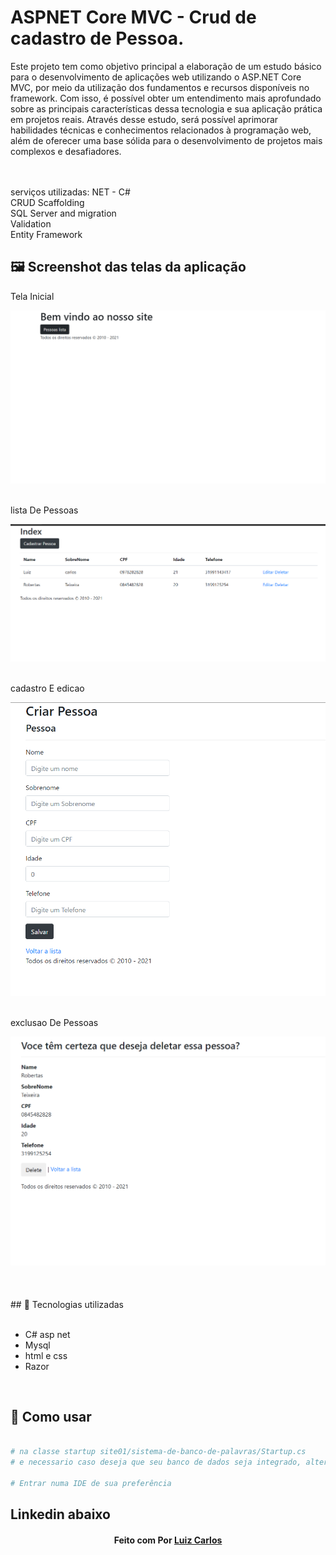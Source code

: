 # ASPNET Core MVC - Crud de cadastro de Pessoa.

Este projeto tem como objetivo principal a elaboração de um estudo básico para o desenvolvimento de aplicações web utilizando o ASP.NET Core MVC, por meio da utilização dos fundamentos e recursos disponíveis no framework. Com isso, é possível obter um entendimento mais aprofundado sobre as principais características dessa tecnologia e sua aplicação prática em projetos reais. Através desse estudo, será possível aprimorar habilidades técnicas e conhecimentos relacionados à programação web, além de oferecer uma base sólida para o desenvolvimento de projetos mais complexos e desafiadores.

<br />
<br />
serviços utilizadas:
NET - C# </br>
CRUD Scaffolding</br>
SQL Server and migration</br>
Validation</br>
Entity Framework </br>








## 🖼 Screenshot das telas da aplicação <br/>
<p>Tela Inicial</p><img src="imagens/telaPrincipal.PNG">
<br/>
<br/>
<p>lista De Pessoas</p><img src="imagens/listaDePessoas.PNG">
<br/>
<br/>
<p>cadastro E edicao</p><img src="imagens/cadastroEedicao.PNG">
<br/>
<br/>
<p>exclusao De Pessoas</p><img src="imagens/exclusaoDePessoas.PNG">
<br/>
<br/>

<br/>



<br/>
## 🚀 Tecnologias utilizadas <br/>
<br/>



- C#  asp net<br/>
- Mysql <br/>
- html e css <br/>
- Razor <br/>
<br/>

## 🚀 Como usar <br/>

```bash

# na classe startup site01/sistema-de-banco-de-palavras/Startup.cs 
# e necessario caso deseja que seu banco de dados seja integrado, alterar este seguinte codigo, passando o provider do seu banco de dados: options.UseSqlServer("Password=123456;Persist Security Info=True;User ID=sa;Initial Catalog=Site01;Data Source=DESKTOP-PCE1A1P\\SQLEXPRESS;");

# Entrar numa IDE de sua preferência 


```



## Linkedin abaixo

<h4 align="center">
   Feito com Por   <a href="https://www.linkedin.com/in/luiz-carlos-b50693173/" target="_blank"> Luiz Carlos </a>
</h4>

</html>

